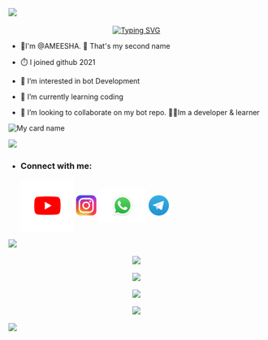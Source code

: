 <a><img src='https://i.imgur.com/LyHic3i.gif'/></a>

<!-- Typing SVG -->
<p align="center">
    <a href="https://github.com/TechwithAmee1">
        <img align="center"
        src="https://readme-typing-svg.herokuapp.com/?size=30&width=500&lines=HI!!+I+am+Black+Dragon%20+%20Official+..."
            alt="Typing SVG"
        />
    </a>
</p>                                
 
- 🥰I'm @AMEESHA. 🥰 That's my second name
- ⏱️ I joined github 2021

- 👀 I’m interested in bot Development

- 🌱 I’m currently learning coding

- 💞️ I’m looking to collaborate on my bot repo.
👩‍💻Im a developer & learner

<a>![My card name](https://cardivo.vercel.app/api?name=AMIYA&description=Hi,%20Welcome%20To%20My%20Profile%20😈&image=https://i.ibb.co/9vnxgVN/Picsart-22-10-19-23-24-15-518.jpg?v=4&s=10?v=4&backgroundColor=%23ecf0f1&instagram=mr.amiya.ofc&github=TechwithAmee1&twitter=&pattern=leaf&colorPattern=%23eaeaea)</a>

<a><img src='https://i.imgur.com/LyHic3i.gif'/></a>
- <h3 align="left">Connect with me:</h3><p>  <a href="https://youtube.com/channel/UCVSZitR2NTFW9K9wl-luCzQ" target="blank"><img align="center" src="https://github.com/TechwithAmee1/TechwithAmee1/blob/main/Picsart_22-10-28_23-29-00-872.png" alt="https://youtube.com/channel/UCVSZitR2NTFW9K9wl-luCzQ" height="105" width="105" /></a>  <a href="https://instagram.com/mr.amiya.ofc" target="blank"><img align="center" src="https://github.com/TechwithAmee1/TechwithAmee1/blob/main/logo-ig-png-32464.png" alt="https://www.instagram.com/mr.amiya.ofc/" height="40" width="40" /></a>  <a href="https://wa.me/message/KZXTUVIGXKKZG1" target="blank"><img align="center" src="https://github.com/TechwithAmee1/TechwithAmee1/blob/main/IMG-20221027-WA0009.jpg" alt="https://wa.me/message/KZXTUVIGXKKZG1" height="65" width="95" /></a>  <a href="https://t.me/Mr_Amiya_OFC" target="blank"><img align="center" src="https://github.com/TechwithAmee1/TechwithAmee1/blob/main/Telegram_logo.svg.png" alt="https://t.me/Mr_Amiya_OFC" height="40" width="40" /></a> 
</p>
<a><img src='https://i.imgur.com/LyHic3i.gif'/></a>


 <p align="center"> <a href="https://github.com/TechwithAmee1"><img src="https://github-profile-trophy.vercel.app/?username=TechwithAmee1&no-bg=true&no-frame=false&theme=algolia"></a></p>

<p align="center"> <a href="https://github.com/TechwithAmee1"><img  src="http://github-readme-streak-stats.herokuapp.com?user=TechwithAmee1&theme=github-dark-blue&hide_border=false&background=DDD9DA00&stroke=00AEFF&fire=00AEFF&ring=00AEFF&currStreakNum=00AEFF&currStreakLabel=00AEFF&sideLabels=00AEFF&dates=00AEFF&sideNums=00AEFF"></a></p>
<p align="center"> <a href="https://github.com/TechwithAmee1"><img src="https://github-readme-stats.vercel.app/api?username=TechwithAmee1&theme=algolia&bg_color=DDD9DA00&text_color=00AEFF&show_icons=TRUE&icon_color=00AEFF" > </a> </p>
<p align="center"> <a href="https://github.com/TechwithAmee1"><img src="https://github-readme-stats.vercel.app/api/top-langs/?username=TechwithAmee1&hide=css,html&theme=algolia&bg_color=DDD9DA00&text_color=00AEFF" > </a> </p>

<a><img src='https://i.imgur.com/LyHic3i.gif'/></a>

